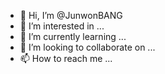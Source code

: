 - 👋 Hi, I’m @JunwonBANG
- 👀 I’m interested in ...
- 🌱 I’m currently learning ...
- 💞️ I’m looking to collaborate on ...
- 📫 How to reach me ...

<!---
JunwonBANG/JunwonBANG is a ✨ special ✨ repository because its `README.md` (this file) appears on your GitHub profile.
You can click the Preview link to take a look at your changes.
--->

